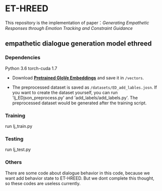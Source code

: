 # ET-HREED

This repository is the implementation of paper：*Generating Empathetic Responses through Emotion Tracking and Constraint Guidance*

## empathetic dialogue generation model ethreed

### Dependencies

Python 3.6 
torch-cuda 1.7

* Download  [**Pretrained GloVe Embeddings**](http://nlp.stanford.edu/data/glove.6B.zip) and save it in `/vectors`.

* The preprocessed dataset is saved as `/datasets/ED_add_lables.josn`. If you want to create the dataset yourself, you can run 'lj_EDjson_preprocess.py' and 'add_labels/add_labels.py'. The preprocessed dataset would be generated after the training script.

### Training

run lj_train.py

### Testing

run lj_test.py

### Others

There are some code about dialogue behavior in this code, because we want add behavior state to ET-HREED. But we dont complete this thought, so these codes are useless currently.
